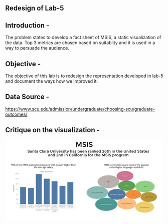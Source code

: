 
## Redesign of Lab-5

## Introduction -

The problem states to develop a fact sheet of MSIS, a static visualization of the data. Top 3 metrics are chosen based on suitablity and it is used in a way to persuade the audience.

## Objective -
The objective of this lab is to redesign the representation developed in lab-5 and document the ways how we improved it.

## Data Source -
https://www.scu.edu/admission/undergraduate/choosing-scu/graduate-outcomes/

## Critique on the visualization -

![Alt text](https://github.com/ngoushal/Dashboards_visualization/blob/master/lab_session_8/lab-5.png)
